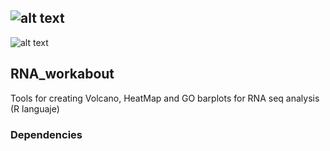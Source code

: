 ## ![alt text](https://github.com/ArcanaBatch/RNA_workabout/blob/main/Imagen1.bmp)
 ![alt text](https://img.shields.io/badge/Version-1.01-brightgreen)
## RNA_workabout
Tools for creating Volcano, HeatMap and GO barplots for RNA seq analysis (R languaje)


### Dependencies # 

